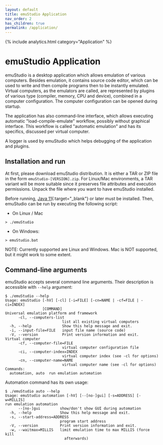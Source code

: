 ```yaml
---
layout: default
title: emuStudio Application
nav_order: 2
has_children: true
permalink: /application/
---
```


{% include analytics.html category="Application" %}

# emuStudio Application

emuStudio is a desktop application which allows emulation of various computers. Besides emulation, it contains source
code editor, which can be used to write and then compile programs then to be instantly emulated. Virtual computers, as
the emulators are called, are represented by plugins of various type (compiler, memory, CPU and device), combined in a
computer configuration. The computer configuration can be opened during startup.

The application has also command-line interface, which allows executing automatic "load-compile-emulate" workflow,
possibly without graphical interface. This workflow is called "automatic emulation" and has its specifics, discussed per
virtual computer.

A logger is used by emuStudio which helps debugging of the application and plugins.

## Installation and run

At first, please download emuStudio distribution. It is either a TAR or ZIP file in the form `emuStudio-[VERSION].zip`.
For Linux/Mac environments, a TAR variant will be more suitable since it preserves file attributes and execution
permissions. Unpack the file where you want to have emuStudio installed.

Before running, [Java 11][java11]{:target="_blank"} or later must be installed. Then, emuStudio can be run by executing
the following script:

- On Linux / Mac
```
> ./emuStudio
```

- On Windows:
```
> emuStudio.bat
```

NOTE: Currently supported are Linux and Windows. Mac is NOT supported, but it might work to some extent.

## Command-line arguments

emuStudio accepts several command line arguments. Their description is accessible with `--help` argument:

    $ ./emuStudio --help
    Usage: emuStudio [-hV] [-cl] [-i=FILE] [-cn=NAME | -cf=FILE | -ci=INDEX]
                     [COMMAND]
    Universal emulation platform and framework
          -cl, --computers-list
                              list all existing virtual computers
      -h, --help              Show this help message and exit.
      -i, --input-file=FILE   input file name (source code)
      -V, --version           Print version information and exit.
    Virtual computer
          -cf, --computer-file=FILE
                              virtual computer configuration file
          -ci, --computer-index=INDEX
                              virtual computer index (see -cl for options)
          -cn, --computer-name=NAME
                              virtual computer name (see -cl for options)
    Commands:
      automation, auto  run emulation automation

Automation command has its own usage:

    $ ./emuStudio auto --help
    Usage: emuStudio automation [-hV] [--[no-]gui] [-s=ADDRESS] [-w=MILLIS]
    run emulation automation
          --[no-]gui         show/don't show GUI during automation
      -h, --help             Show this help message and exit.
      -s, --start-address=ADDRESS
                             program start address
      -V, --version          Print version information and exit.
      -w, --waitmax=MILLIS   limit emulation time to max MILLIS (force kill
                               afterwards)



[java11]: https://jdk.java.net/archive/
